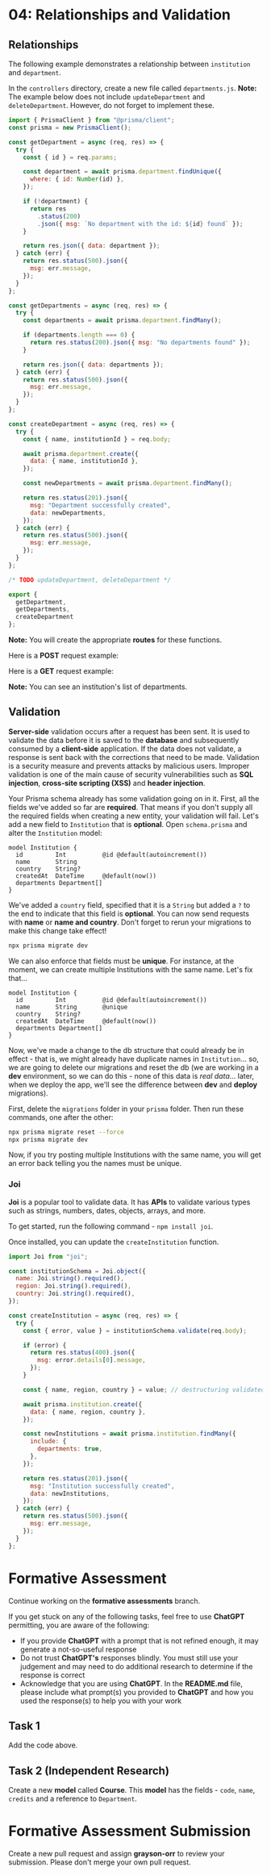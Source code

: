 # 04: Relationships and Validation

## Relationships

The following example demonstrates a relationship between `institution` and `department`.

In the `controllers` directory, create a new file called `departments.js`. **Note:** The example below does not include `updateDepartment` and `deleteDepartment`. However, do not forget to implement these.

```javascript
import { PrismaClient } from "@prisma/client";
const prisma = new PrismaClient();

const getDepartment = async (req, res) => {
  try {
    const { id } = req.params;

    const department = await prisma.department.findUnique({
      where: { id: Number(id) },
    });

    if (!department) {
      return res
        .status(200)
        .json({ msg: `No department with the id: ${id} found` });
    }

    return res.json({ data: department });
  } catch (err) {
    return res.status(500).json({
      msg: err.message,
    });
  }
};

const getDepartments = async (req, res) => {
  try {
    const departments = await prisma.department.findMany();

    if (departments.length === 0) {
      return res.status(200).json({ msg: "No departments found" });
    }

    return res.json({ data: departments });
  } catch (err) {
    return res.status(500).json({
      msg: err.message,
    });
  }
};

const createDepartment = async (req, res) => {
  try {
    const { name, institutionId } = req.body;

    await prisma.department.create({
      data: { name, institutionId },
    });

    const newDepartments = await prisma.department.findMany();

    return res.status(201).json({
      msg: "Department successfully created",
      data: newDepartments,
    });
  } catch (err) {
    return res.status(500).json({
      msg: err.message,
    });
  }
};

/* TODO updateDepartment, deleteDepartment */

export {
  getDepartment,
  getDepartments,
  createDepartment
};
```

**Note:** You will create the appropriate **routes** for these functions. 

Here is a **POST** request example:

Here is a **GET** request example:

**Note:** You can see an institution's list of departments.

## Validation

**Server-side** validation occurs after a request has been sent. It is used to validate the data before it is saved to the **database** and subsequently consumed by a **client-side** application. If the data does not validate, a response is sent back with the corrections that need to be made. Validation is a security measure and prevents attacks by malicious users. Improper validation is one of the main cause of security vulnerabilities such as **SQL injection**, **cross-site scripting (XSS)** and **header injection**.

Your Prisma schema already has some validation going on in it. First, all the fields we've added so far are **required**. That means if you don't supply all the required fields when creating a new entity, your validation will fail. Let's add a new field to `Institution` that is **optional**. Open `schema.prisma` and alter the `Institution` model:

```
model Institution {
  id         Int          @id @default(autoincrement())
  name       String
  country    String?
  createdAt  DateTime     @default(now())
  departments Department[]
}
```

We've added a `country` field, specified that it is a `String` but added a `?` to the end to indicate that this field is **optional**. You can now send requests with **name** or **name and country**. Don't forget to rerun your migrations to make this change take effect!

```bash
npx prisma migrate dev
```

We can also enforce that fields must be **unique**. For instance, at the moment, we can create multiple Institutions with the same name. Let's fix that... 

```
model Institution {
  id         Int          @id @default(autoincrement())
  name       String       @unique
  country    String?
  createdAt  DateTime     @default(now())
  departments Department[]
}
```

Now, we've made a change to the db structure that could already be in effect - that is, we might already have duplicate names in `Institution`... so, we are going to delete our migrations and reset the db (we are working in a **dev** environment, so we can do this - none of this data is *real data*... later, when we deploy the app, we'll see the difference between **dev** and **deploy** migrations).

First, delete the `migrations` folder in your `prisma` folder. Then run these commands, one after the other:

```bash
npx prisma migrate reset --force
npx prisma migrate dev
```

Now, if you try posting multiple Institutions with the same name, you will get an error back telling you the names must be unique.

### Joi

**Joi** is a popular tool to validate data. It has **APIs** to validate various types such as strings, numbers, dates, objects, arrays, and more.

To get started, run the following command - `npm install joi`.

Once installed, you can update the `createInstitution` function.

```js
import Joi from "joi";

const institutionSchema = Joi.object({
  name: Joi.string().required(),
  region: Joi.string().required(),
  country: Joi.string().required(),
});

const createInstitution = async (req, res) => {
  try {
    const { error, value } = institutionSchema.validate(req.body);

    if (error) {
      return res.status(400).json({
        msg: error.details[0].message,
      });
    }

    const { name, region, country } = value; // destructuring validated object

    await prisma.institution.create({
      data: { name, region, country },
    });

    const newInstitutions = await prisma.institution.findMany({
      include: {
        departments: true,
      },
    });

    return res.status(201).json({
      msg: "Institution successfully created",
      data: newInstitutions,
    });
  } catch (err) {
    return res.status(500).json({
      msg: err.message,
    });
  }
};
```

# Formative Assessment

Continue working on the **formative assessments** branch.

If you get stuck on any of the following tasks, feel free to use **ChatGPT** permitting, you are aware of the following:

- If you provide **ChatGPT** with a prompt that is not refined enough, it may generate a not-so-useful response
- Do not trust **ChatGPT's** responses blindly. You must still use your judgement and may need to do additional research to determine if the response is correct
- Acknowledge that you are using **ChatGPT**. In the **README.md** file, please include what prompt(s) you provided to **ChatGPT** and how you used the response(s) to help you with your work

## Task 1

Add the code above.

## Task 2 (Independent Research)

Create a new **model** called **Course**. This **model** has the fields - `code`, `name`, `credits` and a reference to `Department`.

# Formative Assessment Submission

Create a new pull request and assign **grayson-orr** to review your submission. Please don't merge your own pull request.
